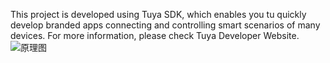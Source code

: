 This project is developed using Tuya SDK, which enables you tu quickly develop branded apps connecting and controlling smart scenarios of many devices. For more information, please check Tuya Developer Website.
![原理图](原理图.png)
